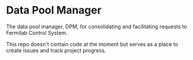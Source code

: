# Data Pool Manager

The data pool manager, DPM, for consolidating and facilitating requests to Fermilab Control System.

This repo doesn't contain code at the moment but serves as a place to create issues and track project progress.

